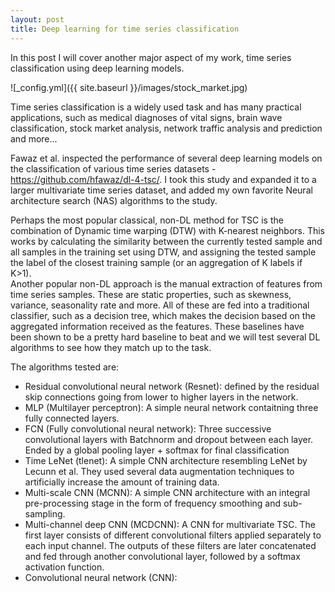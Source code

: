 ```yaml
---
layout: post
title: Deep learning for time series classification
---
```


In this post I will cover another major aspect of my work, time series classification using deep learning models.

![_config.yml]({{ site.baseurl }}/images/stock_market.jpg)  

Time series classification is a widely used task and has many practical applications, such as medical diagnoses of vital signs, brain wave classification, stock market analysis, network traffic analysis and prediction and more...  
  
Fawaz et al. inspected the performance of several deep learning models on the classification of various time series datasets - <https://github.com/hfawaz/dl-4-tsc/>. I took this study and expanded it to a larger multivariate time series dataset, and added my own favorite Neural architecture search (NAS) algorithms to the study.  
  
Perhaps the most popular classical, non-DL method for TSC is the combination of Dynamic time warping (DTW) with K-nearest neighbors. This works by calculating the similarity between the currently tested sample and all samples in the training set using DTW, and assigning the tested sample the label of the closest training sample (or an aggregation of K labels if K>1).  
Another popular non-DL approach is the manual extraction of features from time series samples. These are static properties, such as skewness, variance, seasonality rate and more. All of these are fed into a traditional classifier, such as a decision tree, which makes the decision based on the aggregated information received as the features.
These baselines have been shown to be a pretty hard baseline to beat and we will test several DL algorithms to see how they match up to the task.  
  
The algorithms tested are:  
  * Residual convolutional neural network (Resnet): defined by the residual skip connections going from lower to higher layers in the network.
  * MLP (Multilayer perceptron): A simple neural network contaitning three fully connected layers.
  * FCN (Fully convolutional neural network): Three successive convolutional layers with Batchnorm and dropout between each layer. Ended by a global pooling layer + softmax for final classification
  * Time LeNet (tlenet): A simple CNN architecture resembling LeNet by Lecunn et al. They used several data augmentation techniques to artificially increase the amount of training data.
  * Multi-scale CNN (MCNN): A simple CNN architecture with an integral pre-processing stage in the form of frequency smoothing and sub-sampling.
  * Multi-channel deep CNN (MCDCNN): A CNN for multivariate TSC. The first layer consists of different convolutional filters applied separately to each input channel. The outputs of these filters are later concatenated and fed through another convolutional layer, followed by a softmax activation function.
  * Convolutional neural network (CNN): 



